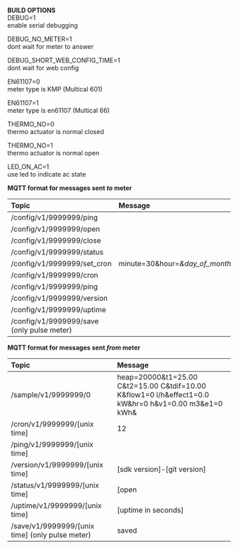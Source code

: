 **BUILD OPTIONS**  
DEBUG=1  
enable serial debugging  
  
DEBUG_NO_METER=1  
dont wait for meter to answer  
  
DEBUG_SHORT_WEB_CONFIG_TIME=1  
dont wait for web config  
  
EN61107=0  
meter type is KMP (Multical 601)  
  
EN61107=1  
meter type is en61107 (Multical 66)  
  
THERMO_NO=0  
thermo actuator is normal closed  
  
THERMO_NO=1  
thermo actuator is normal open  
  
LED_ON_AC=1  
use led to indicate ac state  
  
**MQTT format for messages sent _to_ meter**  

| Topic                                      | Message                                                            |
| :----------------------------------------- | :----------------------------------------------------------------- |
| /config/v1/9999999/ping                    |                                                                    |
| /config/v1/9999999/open                    |                                                                    |
| /config/v1/9999999/close                   |                                                                    |
| /config/v1/9999999/status                  |                                                                    |
| /config/v1/9999999/set_cron                | minute=30&hour=*&day_of_month=*&month=*&day_of_week=*&command=open |
| /config/v1/9999999/cron                    |                                                                    |
| /config/v1/9999999/ping                    |                                                                    |
| /config/v1/9999999/version                 |                                                                    |
| /config/v1/9999999/uptime                  |                                                                    |
| /config/v1/9999999/save (only pulse meter) |                                                                    |
  
**MQTT format for messages sent _from_ meter**  

| Topic                                           | Message                                                                                              |
| :---------------------------------------------- | :--------------------------------------------------------------------------------------------------- |
| /sample/v1/9999999/0                            | heap=20000&t1=25.00 C&t2=15.00 C&tdif=10.00 K&flow1=0 l/h&effect1=0.0 kW&hr=0 h&v1=0.00 m3&e1=0 kWh& |
| /cron/v1/9999999/[unix time]                    | 12                                                                                                   |
| /ping/v1/9999999/[unix time]                    |                                                                                                      |
| /version/v1/9999999/[unix time]                 | [sdk version]-[git version]                                                                          |
| /status/v1/9999999/[unix time]                  | [open|close]                                                                                         |
| /uptime/v1/9999999/[unix time]                  | [uptime in seconds]                                                                                  |
| /save/v1/9999999/[unix time] (only pulse meter) | saved                                                                                                |



